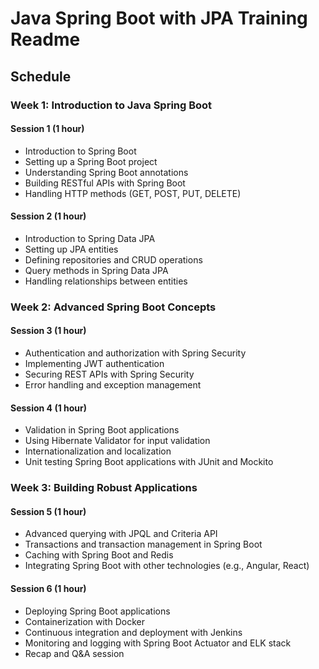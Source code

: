 # Java Spring Boot with JPA Training Readme

## Schedule

### Week 1: Introduction to Java Spring Boot

#### Session 1 (1 hour)

- Introduction to Spring Boot
- Setting up a Spring Boot project
- Understanding Spring Boot annotations
- Building RESTful APIs with Spring Boot
- Handling HTTP methods (GET, POST, PUT, DELETE)

#### Session 2 (1 hour)

- Introduction to Spring Data JPA
- Setting up JPA entities
- Defining repositories and CRUD operations
- Query methods in Spring Data JPA
- Handling relationships between entities

### Week 2: Advanced Spring Boot Concepts

#### Session 3 (1 hour)

- Authentication and authorization with Spring Security
- Implementing JWT authentication
- Securing REST APIs with Spring Security
- Error handling and exception management

#### Session 4 (1 hour)

- Validation in Spring Boot applications
- Using Hibernate Validator for input validation
- Internationalization and localization
- Unit testing Spring Boot applications with JUnit and Mockito

### Week 3: Building Robust Applications

#### Session 5 (1 hour)

- Advanced querying with JPQL and Criteria API
- Transactions and transaction management in Spring Boot
- Caching with Spring Boot and Redis
- Integrating Spring Boot with other technologies (e.g., Angular, React)

#### Session 6 (1 hour)

- Deploying Spring Boot applications
- Containerization with Docker
- Continuous integration and deployment with Jenkins
- Monitoring and logging with Spring Boot Actuator and ELK stack
- Recap and Q&A session
